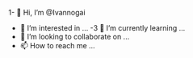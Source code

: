 1- 👋 Hi, I’m @Ivannogai
- 👀 I’m interested in ...
-3 🌱 I’m currently learning ...
- 💞️ I’m looking to collaborate on ...
- 📫 How to reach me ...

<!---
Ivannogai/Ivannogai is a ✨ special ✨ repository because its `README.md` (this file) appears on your GitHub profile.
You can click the Preview link to take a look at your changes.
--->
